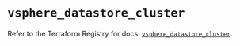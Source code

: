 # `vsphere_datastore_cluster`

Refer to the Terraform Registry for docs: [`vsphere_datastore_cluster`](https://registry.terraform.io/providers/hashicorp/vsphere/2.7.0/docs/resources/datastore_cluster).
